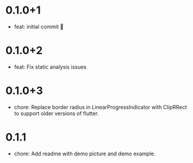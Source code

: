 # 0.1.0+1

- feat: initial commit 🎉

# 0.1.0+2

- feat: Fix static analysis issues

# 0.1.0+3

- chore: Replace border radius in LinearProgressIndicator with ClipRRect to support older versions of flutter.

# 0.1.1

- chore: Add readme with demo picture and demo example.